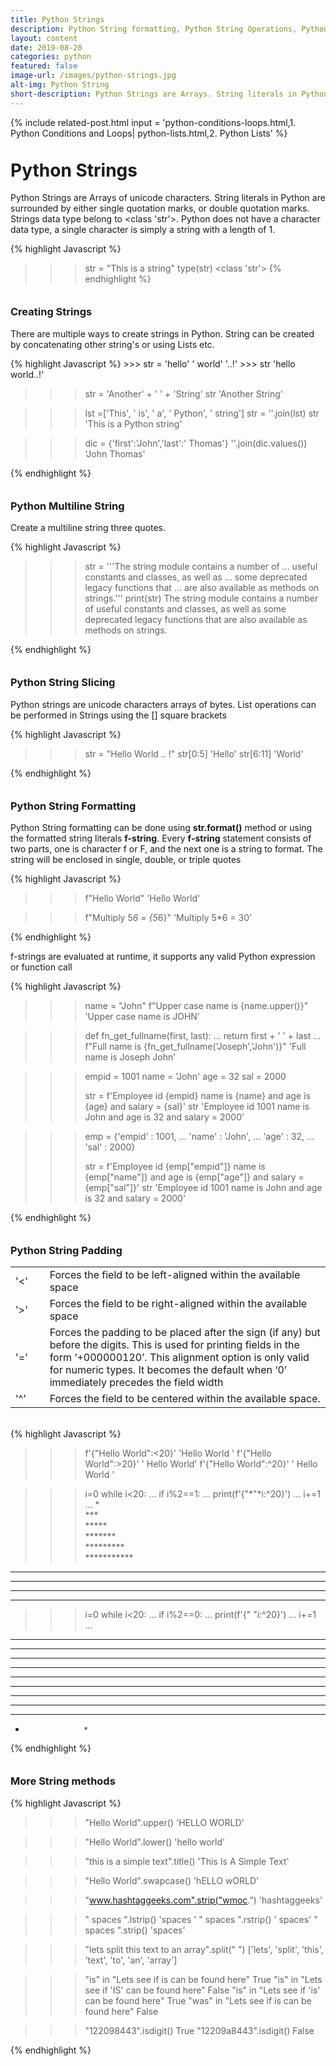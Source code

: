 ```yaml
---
title: Python Strings
description: Python String formatting, Python String Operations, Python String data type, Python String methods, Python String concatenation, python string f formats, padding, number formats, signed number, Python datetime formats, Python date formats, Python time formats
layout: content
date: 2019-08-20
categories: python
featured: false 
image-url: /images/python-strings.jpg
alt-img: Python String
short-description: Python Strings are Arrays. String literals in Python are surrounded by either single quotation marks, or double quotation marks. Python Strings are arrays of bytes representing unicode characters.
---
```


{%
include related-post.html
input = 
'python-conditions-loops.html,1. Python Conditions and Loops|
python-lists.html,2. Python Lists'
%}

<h1 style="padding-top: 60px; margin-top: -40px;">Python Strings</h1>

Python Strings are Arrays of unicode characters. String literals in Python are surrounded by either single quotation marks, or double quotation marks. Strings data type belong to <class \'str\'>. Python does not have a character data type, a single character is simply a string with a length of 1.

{% highlight Javascript %}
>>> str = "This is a string"
>>> type(str)
<class 'str'>
{% endhighlight %}

<h3 style="padding-top: 60px; margin-top: -40px;">Creating Strings</h3>

There are multiple ways to create strings in Python. String can be created by concatenating other string's or using Lists etc.

<div class="card">
<div class="card-body">
{% highlight Javascript %}
>>> str = 'hello' ' world' '..!'
>>> str
'hello world..!'

>>> str = 'Another' + ' ' + 'String'
>>> str
'Another String'

>>> lst =['This', ' is', ' a', ' Python', ' string']
>>> str = ''.join(lst)
>>> str
'This is a Python string'

>>> dic = {'first':'John','last':' Thomas'}
>>> ''.join(dic.values())
'John Thomas'
>>> 
{% endhighlight %}
</div>
</div>

<h3 style="padding-top: 60px; margin-top: -40px;">Python Multiline String</h3>

Create a multiline string three quotes.

<div class="card">
<div class="card-body">
{% highlight Javascript %}

>>> str = '''The string module contains a number of
... useful constants and classes, as well as 
... some deprecated legacy functions that 
... are also available as methods on strings.'''
>>> print(str)
The string module contains a number of
useful constants and classes, as well as 
some deprecated legacy functions that 
are also available as methods on strings.
>>> 


{% endhighlight %}
</div>
</div>


<h3 style="padding-top: 60px; margin-top: -40px;">Python String Slicing</h3>

Python strings are unicode characters arrays of bytes. List operations can be performed in Strings using the [] square brackets

<div class="card">
<div class="card-body">
{% highlight Javascript %}

>>> str = "Hello World .. !"
>>> str[0:5]
'Hello'
>>> str[6:11]
'World'

{% endhighlight %}
</div>
</div>

<h3 style="padding-top: 60px; margin-top: -40px;">Python String Formatting</h3>

Python String formatting can be done using **str.format()** method or using the formatted string literals **f-string**. Every **f-string** statement consists of two parts, one is character f or F, and the next one is a string to format. The string will be enclosed in single, double, or triple quotes


<div class="card">
<div class="card-body">
{% highlight Javascript %}

>>> f"Hello World"
'Hello World'

>>> f"Multiply 5*6 = {5*6}"
'Multiply 5*6 = 30'

{% endhighlight %}
</div>
</div>

<p><p>
f-strings are evaluated at runtime, it supports any valid Python expression or function call

<div class="card">
<div class="card-body">
{% highlight Javascript %}

>>> name = "John"
>>> f"Upper case name is {name.upper()}"
'Upper case name is JOHN'


>>> def fn_get_fullname(first, last):
...     return first + ' ' + last
... 
>>> f"Full name is {fn_get_fullname('Joseph','John')}"
'Full name is Joseph John'

>>> empid = 1001
>>> name = 'John'
>>> age = 32
>>> sal = 2000
>>> 
>>> str = f'Employee id {empid} name is {name} and age is {age} and salary = {sal}' 
>>> str
'Employee id 1001 name is John and age is 32 and salary = 2000'

>>> emp = {'empid' : 1001,
... 'name' : 'John',
... 'age' : 32,
... 'sal' : 2000}
>>> 
>>> str = f'Employee id {emp["empid"]} name is {emp["name"]} and age is {emp["age"]} and salary = {emp["sal"]}' 
>>> str
'Employee id 1001 name is John and age is 32 and salary = 2000'

{% endhighlight %}
</div>
</div>
<p>


<h3 style="padding-top: 60px; margin-top: -40px;">Python String Padding </h3>


<table class="responsive">
  <tbody>
    <tr> 
      <td>'<' </td>
      <td>Forces the field to be left-aligned within the available space</td> 
    </tr>
    <tr> 
      <td>'>'</td>
      <td>Forces the field to be right-aligned within the available space</td> 
    </tr>
    <tr> 
      <td>'='</td>
      <td>Forces the padding to be placed after the sign (if any) but before the digits. This is used for printing fields in the form ‘+000000120’. This alignment option is only valid for numeric types. It becomes the default when ‘0’ immediately precedes the field width</td> 
    </tr>
    <tr> 
      <td>'^'&nbsp;&nbsp;&nbsp;&nbsp;&nbsp;</td>
      <td>Forces the field to be centered within the available space.</td> 
    </tr>
  </tbody>
</table>

<br>

<div class="card">
<div class="card-body">
{% highlight Javascript %}

>>> f'{"Hello World":<20}'
'Hello World         '
>>> f'{"Hello World":>20}'
'         Hello World'
>>> f'{"Hello World":^20}'
'    Hello World     '
>>> 

>>> i=0
>>> while i<20:
...     if i%2==1:
...         print(f'{"*"*i:^20}')
...     i+=1
... 
         *          
        ***         
       *****        
      *******       
     *********      
    ***********     
   *************    
  ***************   
 *****************  
******************* 


>>> i=0
>>> while i<20:
...     if i%2==0:
...         print(f'{" "*i:*^20}')
...     i+=1
... 
********************
*********  *********
********    ********
*******      *******
******        ******
*****          *****
****            ****
***              ***
**                **
*                  *

{% endhighlight %}
</div>
</div>

<h3 style="padding-top: 60px; margin-top: -40px;">More String methods </h3>

<div class="card">
<div class="card-body">
{% highlight Javascript %}

>>> "Hello World".upper()
'HELLO WORLD'

>>> "Hello World".lower()
'hello world'

>>> "this is a simple text".title()
'This Is A Simple Text'

>>> "Hello World".swapcase()
'hELLO wORLD'

>>> "www.hashtaggeeks.com".strip("wmoc.")
'hashtaggeeks'

>>> "   spaces    ".lstrip()
'spaces    '
>>> "   spaces    ".rstrip()
'   spaces'
>>> "   spaces    ".strip()
'spaces'

>>> "lets split this text to an array".split(" ")
['lets', 'split', 'this', 'text', 'to', 'an', 'array']

>>> "is" in "Lets see if is can be found here"
True
>>> "is" in "Lets see if 'IS' can be found here"
False
>>> "is" in "Lets see if 'is' can be found here"
True
>>> "was" in "Lets see if is can be found here"
False

>>> "122098443".isdigit()
True
>>> "12209a8443".isdigit()
False

{% endhighlight %}
</div>
</div>